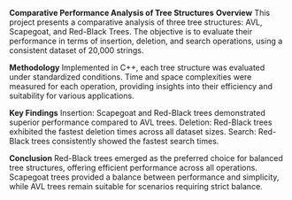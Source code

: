 **Comparative Performance Analysis of Tree Structures**
**Overview**
This project presents a comparative analysis of three tree structures: AVL, Scapegoat, and Red-Black Trees. The objective is to evaluate their performance in terms of insertion, deletion, and search operations, using a consistent dataset of 20,000 strings.

**Methodology**
Implemented in C++, each tree structure was evaluated under standardized conditions. Time and space complexities were measured for each operation, providing insights into their efficiency and suitability for various applications.

**Key Findings**
Insertion: Scapegoat and Red-Black trees demonstrated superior performance compared to AVL trees.
Deletion: Red-Black trees exhibited the fastest deletion times across all dataset sizes.
Search: Red-Black trees consistently showed the fastest search times.

**Conclusion**
Red-Black trees emerged as the preferred choice for balanced tree structures, offering efficient performance across all operations. Scapegoat trees provided a balance between performance and simplicity, while AVL trees remain suitable for scenarios requiring strict balance.

